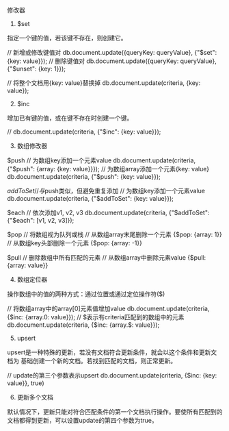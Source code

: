 修改器

1. $set

指定一个键的值，若该键不存在，则创建它。

// 新增或修改键值对
db.document.update({queryKey: queryValue}, {"$set": {key: value}});
// 删除键值对
db.document.update({queryKey: queryValue}, {"$unset": {key: 1}});

// 将整个文档用{key: value}替换掉
db.document.update(criteria, {key: value});

2. $inc

增加已有键的值，或在键不存在时创建一个键。

//
db.document.update(criteria, {"$inc": {key: value}});

3. 数组修改器

$push
// 为数组key添加一个元素value
db.document.update(criteria, {"$push": {array: {key: value}}});
// 为数组array添加一个元素{key: value}
db.document.update(criteria, {"$push": {key: value}});

$addToSet
// 与$push类似，但避免重复添加
// 为数组key添加一个元素value
db.document.update(criteria, {"$addToSet": {key: value}});

$each
// 依次添加v1, v2, v3
db.document.update(criteria, {"$addToSet": {"$each": [v1, v2, v3]});

$pop
// 将数组视为队列或栈
// 从数组array末尾删除一个元素
{$pop: {array: 1}}
// 从数组key头部删除一个元素
{$pop: {array: -1}}

$pull
// 删除数组中所有匹配的元素
// 从数组array中删除元素value
{$pull: {array: value}}

4. 数组定位器

操作数组中的值的两种方式：通过位置或通过定位操作符($)

// 将数组array中的array[0]元素值增加value
db.document.update(criteria, {$inc: {array.0: value}});
// $表示有criteria匹配到的数组中的元素
db.document.update(criteria, {$inc: {array.$: value}});


5. upsert

upsert是一种特殊的更新，若没有文档符合更新条件，就会以这个条件和更新文档为
基础创建一个新的文档。若找到匹配的文档，则正常更新。

// update的第三个参数表示upsert
db.document.update(criteria, {$inc: {key: value}}, true)

6. 更新多个文档

默认情况下，更新只能对符合匹配条件的第一个文档执行操作。要使所有匹配到的文档都得到更新，可以设置update的第四个参数为true。
